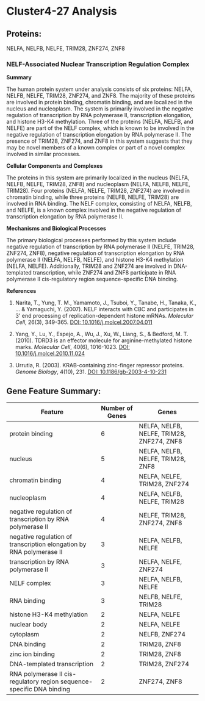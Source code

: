 # Cluster4-27 Analysis

## Proteins: 

NELFA, NELFB, NELFE, TRIM28, ZNF274, ZNF8

### NELF-Associated Nuclear Transcription Regulation Complex

**Summary**

The human protein system under analysis consists of six proteins: NELFA, NELFB, NELFE, TRIM28, ZNF274, and ZNF8. The majority of these proteins are involved in protein binding, chromatin binding, and are localized in the nucleus and nucleoplasm. The system is primarily involved in the negative regulation of transcription by RNA polymerase II, transcription elongation, and histone H3-K4 methylation. Three of the proteins (NELFA, NELFB, and NELFE) are part of the NELF complex, which is known to be involved in the negative regulation of transcription elongation by RNA polymerase II. The presence of TRIM28, ZNF274, and ZNF8 in this system suggests that they may be novel members of a known complex or part of a novel complex involved in similar processes.

**Cellular Components and Complexes**

The proteins in this system are primarily localized in the nucleus (NELFA, NELFB, NELFE, TRIM28, ZNF8) and nucleoplasm (NELFA, NELFB, NELFE, TRIM28). Four proteins (NELFA, NELFE, TRIM28, ZNF274) are involved in chromatin binding, while three proteins (NELFB, NELFE, TRIM28) are involved in RNA binding. The NELF complex, consisting of NELFA, NELFB, and NELFE, is a known complex involved in the negative regulation of transcription elongation by RNA polymerase II.

**Mechanisms and Biological Processes**

The primary biological processes performed by this system include negative regulation of transcription by RNA polymerase II (NELFE, TRIM28, ZNF274, ZNF8), negative regulation of transcription elongation by RNA polymerase II (NELFA, NELFB, NELFE), and histone H3-K4 methylation (NELFA, NELFE). Additionally, TRIM28 and ZNF274 are involved in DNA-templated transcription, while ZNF274 and ZNF8 participate in RNA polymerase II cis-regulatory region sequence-specific DNA binding.

**References**

1. Narita, T., Yung, T. M., Yamamoto, J., Tsuboi, Y., Tanabe, H., Tanaka, K., ... & Yamaguchi, Y. (2007). NELF interacts with CBC and participates in 3' end processing of replication-dependent histone mRNAs. *Molecular Cell*, 26(3), 349-365. [DOI: 10.1016/j.molcel.2007.04.011](https://doi.org/10.1016/j.molcel.2007.04.011)

2. Yang, Y., Lu, Y., Espejo, A., Wu, J., Xu, W., Liang, S., & Bedford, M. T. (2010). TDRD3 is an effector molecule for arginine-methylated histone marks. *Molecular Cell*, 40(6), 1016-1023. [DOI: 10.1016/j.molcel.2010.11.024](https://doi.org/10.1016/j.molcel.2010.11.024)

3. Urrutia, R. (2003). KRAB-containing zinc-finger repressor proteins. *Genome Biology*, 4(10), 231. [DOI: 10.1186/gb-2003-4-10-231](https://doi.org/10.1186/gb-2003-4-10-231)

## Gene Feature Summary: 

| Feature | Number of Genes | Genes |
| --- | --- | --- |
| protein binding | 6 | NELFA, NELFB, NELFE, TRIM28, ZNF274, ZNF8 |
| nucleus | 5 | NELFA, NELFB, NELFE, TRIM28, ZNF8 |
| chromatin binding | 4 | NELFA, NELFE, TRIM28, ZNF274 |
| nucleoplasm | 4 | NELFA, NELFB, NELFE, TRIM28 |
| negative regulation of transcription by RNA polymerase II | 4 | NELFE, TRIM28, ZNF274, ZNF8 |
| negative regulation of transcription elongation by RNA polymerase II | 3 | NELFA, NELFB, NELFE |
|  transcription by RNA polymerase II | 3 | NELFA, NELFE, ZNF274 |
| NELF complex | 3 | NELFA, NELFB, NELFE |
| RNA binding | 3 | NELFB, NELFE, TRIM28 |
|  histone H3-K4 methylation | 2 | NELFA, NELFE |
| nuclear body | 2 | NELFA, NELFE |
| cytoplasm | 2 | NELFB, ZNF274 |
| DNA binding | 2 | TRIM28, ZNF8 |
| zinc ion binding | 2 | TRIM28, ZNF8 |
|  DNA-templated transcription | 2 | TRIM28, ZNF274 |
| RNA polymerase II cis-regulatory region sequence-specific DNA binding | 2 | ZNF274, ZNF8 |

